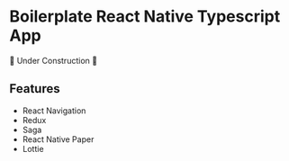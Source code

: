 # Boilerplate React Native Typescript App

🚧 Under Construction 🚧

## Features
- React Navigation
- Redux
- Saga
- React Native Paper
- Lottie